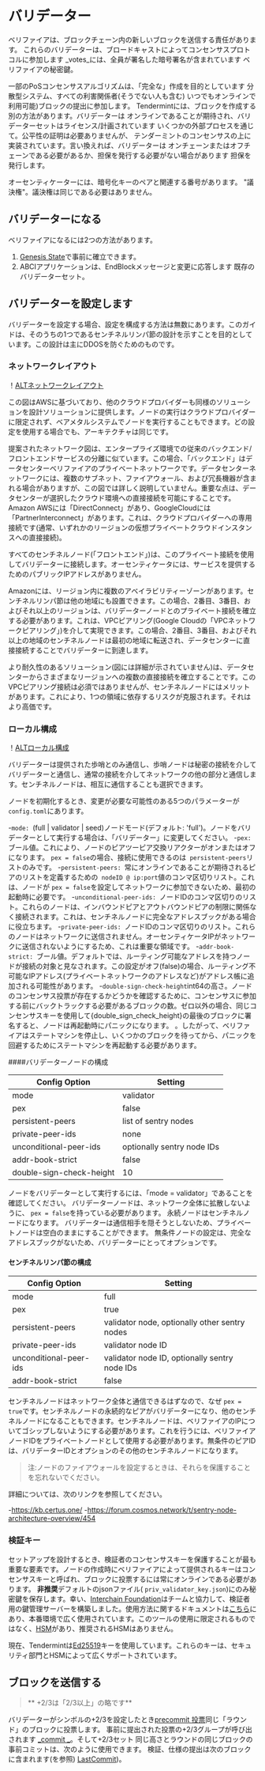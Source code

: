 # バリデーター

ベリファイアは、ブロックチェーン内の新しいブロックを送信する責任があります。
これらのバリデーターは、ブロードキャストによってコンセンサスプロトコルに参加します
_votes_には、全員が署名した暗号署名が含まれています
ベリファイアの秘密鍵。

一部のPoSコンセンサスアルゴリズムは、「完全な」作成を目的としています
分散型システム、すべての利害関係者(そうでない人も含む)
いつでもオンラインで利用可能)ブロックの提出に参加します。
Tendermintには、ブロックを作成する別の方法があります。バリデーターは
オンラインであることが期待され、バリデーターセットはライセンス/計画されています
いくつかの外部プロセスを通じて。公平性の証明は必要ありませんが、
テンダーミントのコンセンサスの上に実装されています。言い換えれば、バリデーターは
オンチェーンまたはオフチェーンである必要があるか、担保を発行する必要がない場合があります
担保を発行します。

オーセンティケーターには、暗号化キーのペアと関連する番号があります。
"議決権"。議決権は同じである必要はありません。

## バリデーターになる

ベリファイアになるには2つの方法があります。

1. [Genesis State](../tendermint-core/using-tendermint.md#genesis)で事前に確立できます。
2. ABCIアプリケーションは、EndBlockメッセージと変更に応答します
   既存のバリデーターセット。

## バリデーターを設定します

バリデーターを設定する場合、設定を構成する方法は無数にあります。このガイドは、そのうちの1つであるセンチネルリンパ節の設計を示すことを目的としています。この設計は主にDDOSを防ぐためのものです。

### ネットワークレイアウト

！[ALTネットワークレイアウト](./sentry_layout.png)

この図はAWSに基づいており、他のクラウドプロバイダーも同様のソリューションを設計ソリューションに提供します。ノードの実行はクラウドプロバイダーに限定されず、ベアメタルシステムでノードを実行することもできます。どの設定を使用する場合でも、アーキテクチャは同じです。

提案されたネットワーク図は、エンタープライズ環境での従来のバックエンド/フロントエンドサービスの分離に似ています。この場合、「バックエンド」はデータセンターベリファイアのプライベートネットワークです。データセンターネットワークには、複数のサブネット、ファイアウォール、および冗長機器が含まれる場合がありますが、この図では詳しく説明していません。重要な点は、データセンターが選択したクラウド環境への直接接続を可能にすることです。 Amazon AWSには「DirectConnect」があり、GoogleCloudには「PartnerInterconnect」があります。これは、クラウドプロバイダーへの専用接続です(通常、いずれかのリージョンの仮想プライベートクラウドインスタンスへの直接接続)。

すべてのセンチネルノード(「フロントエンド」)は、このプライベート接続を使用してバリデーターに接続します。オーセンティケータには、サービスを提供するためのパブリックIPアドレスがありません。

Amazonには、リージョン内に複数のアベイラビリティーゾーンがあります。センチネルリンパ節は他の地域にも設置できます。この場合、2番目、3番目、およびそれ以上のリージョンは、バリデーターノードとのプライベート接続を確立する必要があります。これは、VPCピアリング(Google Cloudの「VPCネットワークピアリング」)を介して実現できます。この場合、2番目、3番目、およびそれ以上の地域のセンチネルノードは最初の地域に転送され、データセンターに直接接続することでバリデーターに到達します。

より耐久性のあるソリューション(図には詳細が示されていません)は、データセンターからさまざまなリージョンへの複数の直接接続を確立することです。このVPCピアリング接続は必須ではありませんが、センチネルノードにはメリットがあります。これにより、1つの領域に依存するリスクが克服されます。それはより高価です。

### ローカル構成

！[ALTローカル構成](./local_config.png)

バリデーターは提供された歩哨とのみ通信し、歩哨ノードは秘密の接続を介してバリデーターと通信し、通常の接続を介してネットワークの他の部分と通信します。センチネルノードは、相互に通信することも選択できます。

ノードを初期化するとき、変更が必要な可能性のある5つのパラメーターが `config.toml`にあります。

-`mode: `(full | validator | seed)ノードモード(デフォルト: 'full')。ノードをバリデーターとして実行する場合は、「バリデーター」に変更してください。
-`pex: `ブール値。これにより、ノードのピアツーピア交換リアクターがオンまたはオフになります。 `pex = false`の場合、接続に使用できるのは` persistent-peers`リストのみです。
-`persistent-peers: `常にオンラインであることが期待されるピアのリストを定義するための` nodeID @ ip:port`値のコンマ区切りリスト。これは、ノードが `pex = false`を設定してネットワークに参加できないため、最初の起動時に必要です。
-`unconditional-peer-ids: `ノードIDのコンマ区切りのリスト。これらのノードは、インバウンドピアとアウトバウンドピアの制限に関係なく接続されます。これは、センチネルノードに完全なアドレスブックがある場合に役立ちます。
-`private-peer-ids: `ノードIDのコンマ区切りのリスト。これらのノードはネットワークに送信されません。オーセンティケータIPがネットワークに送信されないようにするため、これは重要な領域です。
-`addr-book-strict: `ブール値。デフォルトでは、ルーティング可能なアドレスを持つノードが接続の対象と見なされます。この設定がオフ(false)の場合、ルーティング不可能なIPアドレス(プライベートネットワークのアドレスなど)がアドレス帳に追加される可能性があります。
-`double-sign-check-height`int64の高さ。ノードのコンセンサス投票が存在するかどうかを確認するために、コンセンサスに参加する前にバックトラックする必要があるブロックの数。ゼロ以外の場合、同じコンセンサスキーを使用して{double_sign_check_height}の最後のブロックに署名すると、ノードは再起動時にパニックになります。 。したがって、ベリファイアはステートマシンを停止し、いくつかのブロックを待ってから、パニックを回避するためにステートマシンを再起動する必要があります。

####バリデーターノードの構成

| Config Option            | Setting                    |
| ------------------------ | -------------------------- |
| mode                     | validator                  |
| pex                      | false                      |
| persistent-peers         | list of sentry nodes       |
| private-peer-ids         | none                       |
| unconditional-peer-ids   | optionally sentry node IDs |
| addr-book-strict         | false                      |
| double-sign-check-height | 10                         |

ノードをバリデーターとして実行するには、「mode = validator」であることを確認してください。 バリデーターノードは、ネットワーク全体に拡散しないように、 `pex = false`を持っている必要があります。 永続ノードはセンチネルノードになります。 バリデーターは通信相手を隠そうとしないため、プライベートノードは空白のままにすることができます。 無条件ノードの設定は、完全なアドレスブックがないため、バリデーターにとってオプションです。

#### センチネルリンパ節の構成

| Config Option          | Setting                                       |
| ---------------------- | --------------------------------------------- |
| mode                   | full                                          |
| pex                    | true                                          |
| persistent-peers       | validator node, optionally other sentry nodes |
| private-peer-ids       | validator node ID                             |
| unconditional-peer-ids | validator node ID, optionally sentry node IDs |
| addr-book-strict       | false                                         |

センチネルノードはネットワーク全体と通信できるはずなので、なぜ `pex = true`です。センチネルノードの永続的なピアがバリデーターになり、他のセンチネルノードになることもできます。センチネルノードは、ベリファイアのIPについてゴシップしないようにする必要があります。これを行うには、ベリファイアノードIDをプライベートノードとして使用する必要があります。無条件のピアIDは、バリデーターIDとオプションのその他のセンチネルノードになります。

>注:ノードのファイアウォールを設定するときは、それらを保護することを忘れないでください。

詳細については、次のリンクを参照してください。

-<https://kb.certus.one/>
-<https://forum.cosmos.network/t/sentry-node-architecture-overview/454>

### 検証キー

セットアップを設計するとき、検証者のコンセンサスキーを保護することが最も重要な要素です。ノードの作成時にベリファイアによって提供されるキーはコンセンサスキーと呼ばれ、ブロックに投票するには常にオンラインである必要があります。 **非推奨**デフォルトのjsonファイル( `priv_validator_key.json`)にのみ秘密鍵を保存します。幸い、[Interchain Foundation](https://interchain.io/)はチームと協力して、検証者用の鍵管理サーバーを構築しました。使用方法に関するドキュメントは[こちら](https://github.com/iqlusioninc/tmkms)にあり、本番環境で広く使用されています。このツールの使用に限定されるものではなく、[HSM](https://safenet.gemalto.com/data-encryption/hardware-security-modules-hsms/)があり、推奨されるHSMはありません。

現在、Tendermintは[Ed25519](https://ed25519.cr.yp.to/)キーを使用しています。これらのキーは、セキュリティ部門とHSMによって広くサポートされています。

## ブロックを送信する

> ** +2/3は「2/3以上」の略です**

バリデーターがシンボルの+2/3を設定したとき[precommit
投票](https://github.com/tendermint/spec/blob/953523c3cb99fdb8c8f7a2d21e3a99094279e9de/spec/blockchain/blockchain.md#vote)同じ「ラウンド」のブロックに投票します。
事前に提出された投票の+2/3グループが呼び出されます
[_commit _](https://github.com/tendermint/spec/blob/953523c3cb99fdb8c8f7a2d21e3a99094279e9de/spec/blockchain/blockchain.md#commit)。そして+2/3セット
同じ高さとラウンドの同じブロックの事前コミットは、次のように使用できます。
検証、仕様の提出は次のブロックに含まれます(を参照)
[LastCommit](https://github.com/tendermint/spec/blob/953523c3cb99fdb8c8f7a2d21e3a99094279e9de/spec/blockchain/blockchain.md#lastcommit))。
